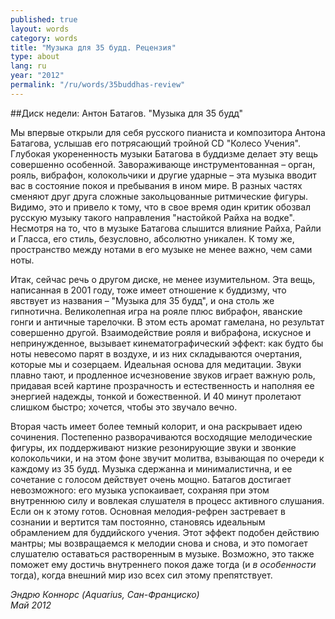 ```yaml
---
published: true
layout: words
category: words
title: "Музыка для 35 будд. Рецензия"
type: about
lang: ru
year: "2012"
permalink: "/ru/words/35buddhas-review"
---
```


##Диск недели: Антон Батагов. "Музыка для 35 будд"

Мы впервые открыли для себя русского пианиста и композитора Антона Батагова, услышав его потрясающий тройной CD "Колесо Учения". Глубокая укорененность музыки Батагова в буддизме делает эту вещь совершенно особенной. Завораживающе инструментованная – орган, рояль, вибрафон, колокольчики и другие ударные – эта музыка вводит вас в состояние покоя и пребывания в ином мире. В разных частях сменяют друг друга сложные закольцованные ритмические фигуры. Видимо, это и привело к тому, что в свое время один критик обозвал русскую музыку такого направления "настойкой Райха на водке". Несмотря на то, что в музыке Батагова слышится влияние Райха, Райли и Гласса, его стиль, безусловно, абсолютно уникален. К тому же, пространство между нотами в его музыке не менее важно, чем сами ноты.

Итак, сейчас речь о другом диске, не менее изумительном. Эта вещь, написанная в 2001 году, тоже имеет отношение к буддизму, что явствует из названия – "Музыка для 35 будд", и она столь же гипнотична. Великолепная игра на рояле плюс вибрафон, яванские гонги и античные тарелочки. В этом есть аромат гамелана, но результат совершенно другой. Взаимодействие рояля и вибрафона, искусное и непринужденное, вызывает кинематографический эффект: как будто бы ноты невесомо парят в воздухе, и из них складываются очертания, которые мы и созерцаем. Идеальная основа для медитации. Звуки плавно тают, и продленное исчезновение звуков играет важную роль, придавая всей картине прозрачность и естественность и наполняя ее энергией надежды, тонкой и божественной. И 40 минут пролетают слишком быстро; хочется, чтобы это звучало вечно.

Вторая часть имеет более темный колорит, и она раскрывает идею сочинения. Постепенно разворачиваются восходящие мелодические фигуры, их поддерживают низкие резонирующие звуки и звонкие колокольчики, и на этом фоне звучит молитва, взывающая по очереди к каждому из 35 будд. Музыка сдержанна и минималистична, и ее сочетание с голосом действует очень мощно. Батагов достигает невозможного: его музыка успокаивает, сохраняя при этом внутреннюю силу и вовлекая слушателя в процесс активного слушания. Если он к этому готов. Основная мелодия-рефрен застревает в сознании и вертится там постоянно, становясь идеальным обрамлением для буддийского учения. Этот эффект подобен действию мантры; мы возвращаемся к мелодии снова и снова, и это помогает слушателю оставаться растворенным в музыке. Возможно, это также поможет ему достичь внутреннего покоя даже тогда (и _в особенности_ тогда), когда внешний мир изо всех сил этому препятствует.

_Эндрю Коннорс (Aquarius, Сан-Франциско)_  
_Май 2012_
